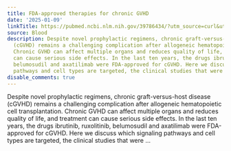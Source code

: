 ```yaml
---
title: FDA-approved therapies for chronic GVHD
date: '2025-01-09'
linkTitle: https://pubmed.ncbi.nlm.nih.gov/39786434/?utm_source=curl&utm_medium=rss&utm_campaign=journals&utm_content=7603509&fc=None&ff=20250110170836&v=2.18.0.post9+e462414
source: Blood
description: Despite novel prophylactic regimens, chronic graft-versus-host disease
  (cGVHD) remains a challenging complication after allogeneic hematopoietic cell transplantation.
  Chronic GVHD can affect multiple organs and reduces quality of life, and treatment
  can cause serious side effects. In the last ten years, the drugs ibrutinib, ruxolitinib,
  belumosudil and axatilimab were FDA-approved for cGVHD. Here we discuss which signaling
  pathways and cell types are targeted, the clinical studies that were ...
disable_comments: true
---
```

Despite novel prophylactic regimens, chronic graft-versus-host disease (cGVHD) remains a challenging complication after allogeneic hematopoietic cell transplantation. Chronic GVHD can affect multiple organs and reduces quality of life, and treatment can cause serious side effects. In the last ten years, the drugs ibrutinib, ruxolitinib, belumosudil and axatilimab were FDA-approved for cGVHD. Here we discuss which signaling pathways and cell types are targeted, the clinical studies that were ...